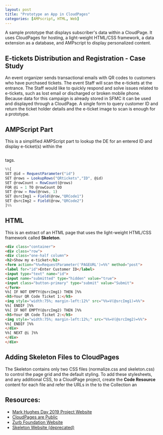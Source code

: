 ```yaml
---
layout: post
title: "Prototype an App in CloudPages"
categories: [AMPscript, HTML, Web]
---
```


A sample prototype that displays subscriber's data within a CloudPage. It uses CloudPages for hosting, a light-weight HTML/CSS framework, a data extension as a database, and AMPscript to display personalized content.

## E-tickets Distribution and Registration - Case Study
An event organizer sends transactional emails with QR codes to customers who have purchased tickets. The event Staff will scan the e-tickets at the entrance. The Staff would like to quickly respond and solve issues related to e-tickets, such as lost email or discharged or broken mobile phone. Because data for this campaign is already stored in SFMC it can be used and displayed through a CloudPage. A single form to query customer ID and return the ticket holder details and the e-ticket image to scan is enough for a prototype.

## AMPScript Part
This is a simplified AMPScript part to lookup the DE for an entered ID and display e-ticket(s) within the <pre><img></pre> tags.

```javascript
%%[
SET @id = RequestParameter("id") 
SET @rows = LookupRows("QRtickets","ID", @id)
SET @rowCount = RowCount(@rows)
FOR @i = 1 TO @rowCount DO 
SET @row = Row(@rows, 1) 
SET @srcImg1 = Field(@row,"QRCode1")
SET @srcImg2 = Field(@row,"QRCode2")
]%%
```

## HTML
This is an extract of an HTML page that uses the light-weight HTML/CSS framework called **Skeleton**. 

```html
<div class="container">
<div class="row">
<div class="one-half column">
<h2>Show my e-ticket</h2>
<form action="%%=RequestParameter('PAGEURL')=%%" method="post">
<label for="id">Enter Customer ID</label>
<input type="text" name="id">
<input name="submitted" type="hidden" value="true">
<input class="button-primary" type="submit" value="Submit">
</form>
%%[ IF NOT EMPTY(@srcImg1) THEN ]%%
<h5>Your QR Code Ticket 1:</h5>
<img style="width:75%; margin-left:12%" src="%%=V(@srcImg1)=%%">
%%[ ENDIF ]%%
%%[ IF NOT EMPTY(@srcImg2) THEN ]%%
<h5>Your QR Code Ticket 2:</h5>
<img style="width:75%; margin-left:12%;" src="%%=V(@srcImg2)=%%">
%%[ ENDIF ]%%
</div>
%%[ NEXT @i ]%%
</div>
</div>
```
## Adding Skeleton Files to CloudPages
The Skeleton contains only two CSS files (normalize.css and skeleton.css) to control the page grid and the default styling. To add these stylesheets, and any additional CSS, to a CloudPage project, create the **Code Resource** content for each file and refer the URLs in the <head> to the Collection an

## Resources:

*   [Mark Hughes Day 2019 Project Website](/mhday2019)
*   [CloudPages are Public](/cloudpages-are-public)
*   [Zurb Foundation Website](https://get.foundation/)
*   [Skeleton Website (deprecated)](http://getskeleton.com/)
